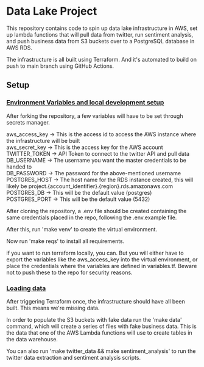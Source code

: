 # Data Lake Project

This repository contains code to spin up data lake infrastructure in AWS, set up lambda functions that will pull data from twitter, run sentiment analysis, and push business data from S3 buckets over to a PostgreSQL database in AWS RDS. <br />

The infrastructure is all built using Terraform. And it's automated to build on push to main branch using GitHub Actions. <br />

## Setup

### <ins>Environment Variables and local development setup</ins>

After forking the repository, a few variables will have to be set through secrets manager.

aws_access_key -> This is the access id to access the AWS instance where the infrastructure will be built <br />
aws_secret_key -> This is the access key for the AWS account <br />
TWITTER_TOKEN -> API Token to connect to the twitter API and pull data <br />
DB_USERNAME -> The username you want the master credentials to be handed to <br />
DB_PASSWORD -> The password for the above-mentioned username <br />
POSTGRES_HOST -> The host name for the RDS instance created, this will likely be project.{account_identifier}.{region}.rds.amazonaws.com <br />
POSTGRES_DB -> This will be the default value (postgres) <br />
POSTGRES_PORT -> This will be the default value (5432) <br />

After cloning the repository, a .env file should be created containing the same credentials placed in the repo, following the .env.example file.

After this, run 'make venv' to create the virtual environment.

Now run 'make reqs' to install all requirements.

if you want to run terraform locally, you can. But you will either have to export the variables like the aws_access_key into the virtual environment, or place the credentials where the variables are defined in variables.tf. Beware not to push these to the repo for security reasons.

### <ins>Loading data</ins>

After triggering Terraform once, the infrastructure should have all been built. This means we're missing data.

In order to populate the S3 buckets with fake data run the 'make data' command, which will create a series of files with fake business data. This is the data that one of the AWS Lambda functions will use to create tables in the data warehouse.

You can also run 'make twitter_data && make sentiment_analysis' to run the twitter data extraction and sentiment analysis scripts.

